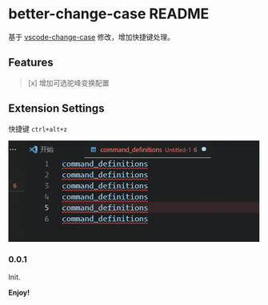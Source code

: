 # better-change-case README

基于 [vscode-change-case](https://github.com/wmaurer/vscode-change-case) 修改，增加快捷键处理。

## Features
>[x] 增加可选驼峰变换配置


## Extension Settings

快捷键 `ctrl+alt+z` 

![image](/images/animation.gif)

### 0.0.1

Init.


**Enjoy!**

